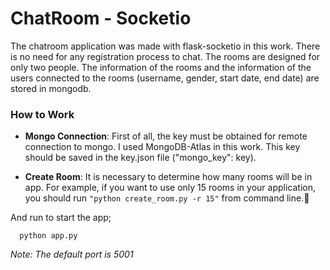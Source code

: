 # ChatRoom - Socketio


The chatroom application was made with flask-socketio in this work. There is no need for any registration process to chat. The rooms are designed for only two people. The information of the rooms and the information of the users connected to the rooms (username, gender, start date, end date) are stored in mongodb.


### How to Work

* __Mongo Connection__:  First of all, the key must be obtained for remote connection to mongo. I used MongoDB-Atlas in this work. This key should be saved in the key.json file ("mongo_key": key).

* __Create Room__:  It is necessary to determine how many rooms will be in app. For example, if you want to use only 15 rooms in your application, you should run  `"python create_room.py -r 15"` from command line.   


And run to start the app;

```
  python app.py
```  

_Note: The default port is 5001_



